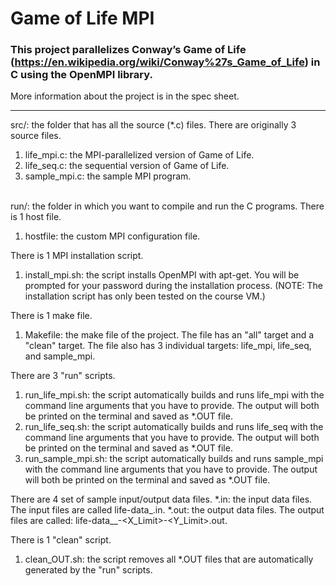 # Game of Life MPI

### This project parallelizes Conway’s Game of Life (https://en.wikipedia.org/wiki/Conway%27s_Game_of_Life) in C using the OpenMPI library. 

More information about the project is in the spec sheet.

-----

src/: the folder that has all the source (*.c) files.
There are originally 3 source files.
  1. life_mpi.c: the MPI-parallelized version of Game of Life.
  2. life_seq.c: the sequential version of Game of Life.
  3. sample_mpi.c: the sample MPI program.
<br>
run/: the folder in which you want to compile and run the C programs. There is 1 host file.
  
  1. hostfile: the custom MPI configuration file.
  
  There is 1 MPI installation script.
  1. install_mpi.sh: the script installs OpenMPI with apt-get.
     You will be prompted for your password during the installation process.
     (NOTE: The installation script has only been tested on the course VM.)
  
  There is 1 make file.
  1. Makefile: the make file of the project.
     The file has an "all" target and a "clean" target.
     The file also has 3 individual targets: life_mpi, life_seq, and sample_mpi.
  
  There are 3 "run" scripts.
  1. run_life_mpi.sh: the script automatically builds and runs life_mpi with the
     command line arguments that you have to provide.
     The output will both be printed on the terminal and saved as *.OUT file.
  2. run_life_seq.sh: the script automatically builds and runs life_seq with the
     command line arguments that you have to provide.
     The output will both be printed on the terminal and saved as *.OUT file.
  3. run_sample_mpi.sh: the script automatically builds and runs sample_mpi with
     the command line arguments that you have to provide.
     The output will both be printed on the terminal and saved as *.OUT file.
  
  There are 4 set of sample input/output data files.
  *.in: the input data files.
        The input files are called life-data_<Number>.in.
  *.out: the output data files.
         The output files are called:
         life-data_<Number>_<Iters>-<X_Limit>-<Y_Limit>.out.
  
  There is 1 "clean" script.
  1. clean_OUT.sh: the script removes all *.OUT files that are automatically
     generated by the "run" scripts.
  
